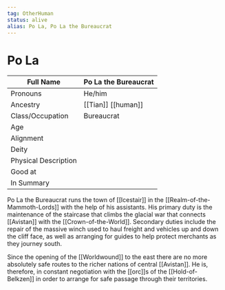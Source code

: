 ```yaml
---
tag: OtherHuman
status: alive
alias: Po La, Po La the Bureaucrat
---
```

# Po La
| Full Name            | Po La the Bureaucrat |
| -------------------- | -------------------- |
| Pronouns             | He/him               |
| Ancestry             | [[Tian]] [[human]]           |
| Class/Occupation     | Bureaucrat           |
| Age                  |                      |
| Alignment            |                      |
| Deity                |                      |
| Physical Description |                      |
| Good at              |                      |
| In Summary           |                      |

Po La the Bureaucrat runs the town of [[Icestair]] in the [[Realm-of-the-Mammoth-Lords]] with the help of his assistants. His primary duty is the maintenance of the staircase that climbs the glacial war that connects [[Avistan]] with the [[Crown-of-the-World]]. Secondary duties include the repair of the massive winch used to haul freight and vehicles up and down the cliff face, as well as arranging for guides to help protect merchants as they journey south.

Since the opening of the [[Worldwound]] to the east there are no more absolutely safe routes to the richer nations of central [[Avistan]]. He is, therefore, in constant negotiation with the [[orc]]s of the [[Hold-of-Belkzen]] in order to arrange for safe passage through their territories.